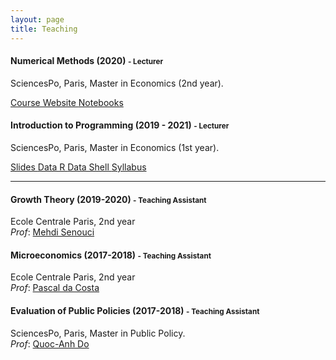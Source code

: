```yaml
---
layout: page
title: Teaching
---
```



#### Numerical Methods (2020) <small class="text-muted"> - Lecturer </small>

SciencesPo, Paris, Master in Economics (2nd year).   

<a href="https://scpo-compecon.github.io/CoursePack/" class = "btn btn-outline-warning btn-sm" role = "button"> Course Website </a>
<a href="https://github.com/CMS27/CoursePack" class = "btn btn-outline-success btn-sm" role = "button"> Notebooks </a>

#### Introduction to Programming (2019 - 2021) <small class="text-muted"> - Lecturer </small>

SciencesPo, Paris, Master in Economics (1st year).    

<a href="https://github.com/CMS27/IP2019/tree/master/Lectures" class = "btn btn-outline-warning btn-sm" role = "button"> Slides </a> <a href="https://github.com/CMS27/IP2019/tree/master/R/r-novice-inflammation-data/data" class = "btn btn-outline-success btn-sm" role = "button"> Data R </a> <a href="http://swcarpentry.github.io/shell-novice/data/data-shell.zip" class="btn btn-outline-success btn-sm" role = "button"> Data Shell </a>  <a href="https://www.sciencespo.fr/ecole-doctorale/sites/sciencespo.fr.ecole-doctorale/files/Programming_Course_C-Mazet.pdf" class = "btn btn-outline-danger btn-sm" role = "button"> Syllabus </a> 

<!--- <> <a href="https://github.com/CMS27/IP2019/blob/master/data-shell/hidden_sol/solutions_ex_UNIX_shell.sh" class = "btn btn-outline-danger btn-sm" role = "button"> Shell Solutions </a>
--> 

------------------------------------------------------------------------------------------------------------------------

#### Growth Theory (2019-2020) <small class="text-muted"> - Teaching Assistant </small>

Ecole Centrale Paris, 2nd year  
_Prof_: [Mehdi Senouci](https://ideas.repec.org/f/pse343.html)

#### Microeconomics (2017-2018) <small class="text-muted"> - Teaching Assistant </small>

Ecole Centrale Paris, 2nd year  
_Prof_: [Pascal da Costa](https://scholar.google.fr/citations?user=TVsjYcRrvDEC&hl=fr)

#### Evaluation of Public Policies (2017-2018) <small class="text-muted"> - Teaching Assistant </small>

SciencesPo, Paris, Master in Public Policy.   
_Prof_: [Quoc-Anh Do](https://sites.google.com/site/qaquocanhdo/)

